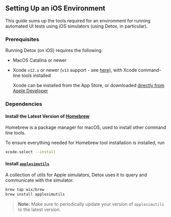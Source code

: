 ## Setting Up an iOS Environment

This guide sums up the tools required for an environment for running automated UI tests using iOS simulators (using Detox, in particular).

### Prerequisites

Running Detox (on iOS) requires the following:

- MacOS Catalina or newer
- Xcode `v12.x` or newer (`v13` support - see [here](https://github.com/wix/Detox/issues/2895)), with Xcode command-line tools installed

  Xcode can be installed from the App Store, or downloaded [directly from Apple Developer](https://developer.apple.com/download/more/)

### Dependencies

#### Install the Latest Version of [Homebrew](http://brew.sh)

Homebrew is a package manager for macOS, used to install other command line tools.

To ensure everything needed for Homebrew tool installation is installed, run

```sh
xcode-select --install
```

#### Install [`applesimutils`](https://github.com/wix/AppleSimulatorUtils)

A collection of utils for Apple simulators, Detox uses it to query and communicate with the simulator.

```sh
brew tap wix/brew
brew install applesimutils
```

> **Note:** Make sure to periodically update your version of `applesimutils` to the latest version.

